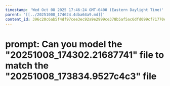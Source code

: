 ```yaml
---
timestamp: 'Wed Oct 08 2025 17:46:24 GMT-0400 (Eastern Daylight Time)'
parent: '[[../20251008_174624.4dba64a9.md]]'
content_id: 396c20c6ab5f4df97cee3ec92a9e2999ce378b5af5ac6dfd099cf71770e0ed8f
---
```


# prompt: Can you model the "20251008\_174302.21687741" file to match the "20251008\_173834.9527c4c3" file
